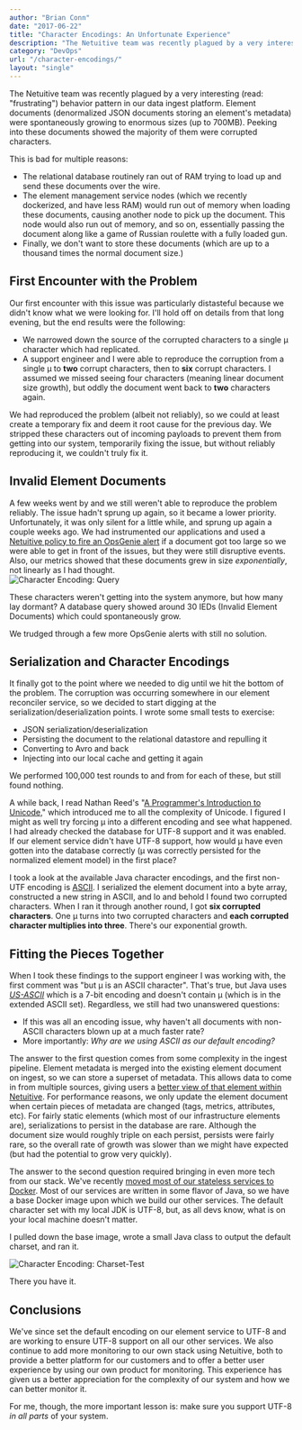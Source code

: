 ```yaml
---
author: "Brian Conn"
date: "2017-06-22"
title: "Character Encodings: An Unfortunate Experience"
description: "The Netuitive team was recently plagued by a very interesting character encodings problem in our data ingest platform."
category: "DevOps"
url: "/character-encodings/"
layout: "single"
---
```

The Netuitive team was recently plagued by a very interesting (read: "frustrating") behavior pattern in our data ingest platform. Element documents (denormalized JSON documents storing an element's metadata) were spontaneously growing to enormous sizes (up to 700MB). Peeking into these documents showed the majority of them were corrupted characters.

This is bad for multiple reasons:

-   The relational database routinely ran out of RAM trying to load up and send these documents over the wire.
-   The element management service nodes (which we recently dockerized, and have less RAM) would run out of memory when loading these documents, causing another node to pick up the document. This node would also run out of memory, and so on, essentially passing the document along like a game of Russian roulette with a fully loaded gun.
-   Finally, we don't want to store these documents (which are up to a thousand times the normal document size.)

First Encounter with the Problem
--------------------------------

Our first encounter with this issue was particularly distasteful because we didn't know what we were looking for. I'll hold off on details from that long evening, but the end results were the following:

-   We narrowed down the source of the corrupted characters to a single μ character which had replicated.
-   A support engineer and I were able to reproduce the corruption from a single μ to **two** corrupt characters, then to **six** corrupt characters. I assumed we missed seeing four characters (meaning linear document size growth), but oddly the document went back to **two** characters again.

We had reproduced the problem (albeit not reliably), so we could at least create a temporary fix and deem it root cause for the previous day.  We stripped these characters out of incoming payloads to prevent them from getting into our system, temporarily fixing the issue, but without reliably reproducing it, we couldn't truly fix it.

Invalid Element Documents
-------------------------

A few weeks went by and we still weren't able to reproduce the problem reliably. The issue hadn't sprung up again, so it became a lower priority. Unfortunately, it was only silent for a little while, and sprung up again a couple weeks ago. We had instrumented our applications and used a [Netuitive policy to fire an OpsGenie alert](/whats-new-metricly-opsgenie-custom-data-more/) if a document got too large so we were able to get in front of the issues, but they were still disruptive events. Also, our metrics showed that these documents grew in size *exponentially*, not linearly as I had thought.\
![Character Encoding: Query](https://s3-us-west-2.amazonaws.com/com-netuitive-app-usw2-public/wp-content/uploads/2017/07/Query-1024x213.png)

These characters weren't getting into the system anymore, but how many lay dormant? A database query showed around 30 IEDs (Invalid Element Documents) which could spontaneously grow.

We trudged through a few more OpsGenie alerts with still no solution.

Serialization and Character Encodings
-------------------------------------

It finally got to the point where we needed to dig until we hit the bottom of the problem. The corruption was occurring somewhere in our element reconciler service, so we decided to start digging at the serialization/deserialization points. I wrote some small tests to exercise:

-   JSON serialization/deserialization
-   Persisting the document to the relational datastore and repulling it
-   Converting to Avro and back
-   Injecting into our local cache and getting it again

We performed 100,000 test rounds to and from for each of these, but still found nothing.

A while back, I read Nathan Reed's "[A Programmer's Introduction to Unicode,](http://reedbeta.com/blog/programmers-intro-to-unicode/)" which introduced me to all the complexity of Unicode. I figured I might as well try forcing μ into a different encoding and see what happened. I had already checked the database for UTF-8 support and it was enabled. If our element service didn't have UTF-8 support, how would μ have even gotten into the database correctly (μ was correctly persisted for the normalized element model) in the first place?

I took a look at the available Java character encodings, and the first non-UTF encoding is [ASCII](https://en.wikipedia.org/wiki/ASCII). I serialized the element document into a byte array, constructed a new string in ASCII, and lo and behold I found two corrupted characters. When I ran it through another round, I got **six corrupted characters**. One μ turns into two corrupted characters and **each corrupted character multiplies into three**. There's our exponential growth.

Fitting the Pieces Together
---------------------------

When I took these findings to the support engineer I was working with, the first comment was "but μ is an ASCII character". That's true, but Java uses [*US-ASCII*](https://docs.oracle.com/javase/7/docs/api/java/nio/charset/Charset.html) which is a 7-bit encoding and doesn't contain μ (which is in the extended ASCII set). Regardless, we still had two unanswered questions:

-   If this was all an encoding issue, why haven't all documents with non-ASCII characters blown up at a much faster rate?
-   More importantly: *Why are we using ASCII as our default encoding?*

The answer to the first question comes from some complexity in the ingest pipeline. Element metadata is merged into the existing element document on ingest, so we can store a superset of metadata. This allows data to come in from multiple sources, giving users a [better view of that element within Netuitive](/monitoring-metrics-elements). For performance reasons, we only update the element document when certain pieces of metadata are changed (tags, metrics, attributes, etc). For fairly static elements (which most of our infrastructure elements are), serializations to persist in the database are rare. Although the document size would roughly triple on each persist, persists were fairly rare, so the overall rate of growth was slower than we might have expected (but had the potential to grow very quickly).

The answer to the second question required bringing in even more tech from our stack. We've recently [moved most of our stateless services to Docker](/how-to-monitor-microservices). Most of our services are written in some flavor of Java, so we have a base Docker image upon which we build our other services. The default character set with my local JDK is UTF-8, but, as all devs know, what is on your local machine doesn't matter.

I pulled down the base image, wrote a small Java class to output the default charset, and ran it.

![Character Encoding: Charset-Test](https://s3-us-west-2.amazonaws.com/com-netuitive-app-usw2-public/wp-content/uploads/2017/07/Charset-Test.png)

There you have it.

Conclusions
-----------

We've since set the default encoding on our element service to UTF-8 and are working to ensure UTF-8 support on all our other services. We also continue to add more monitoring to our own stack using Netuitive, both to provide a better platform for our customers and to offer a better user experience by using our own product for monitoring. This experience has given us a better appreciation for the complexity of our system and how we can better monitor it.

For me, though, the more important lesson is: make sure you support UTF-8 *in all parts* of your system.
